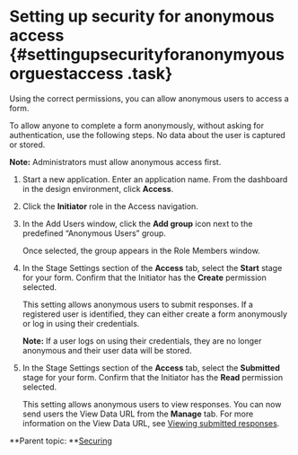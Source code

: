 # Setting up security for anonymous access {#settingupsecurityforanonymyousorguestaccess .task}

Using the correct permissions, you can allow anonymous users to access a form.

To allow anyone to complete a form anonymously, without asking for authentication, use the following steps. No data about the user is captured or stored.

**Note:** Administrators must allow anonymous access first.

1.  Start a new application. Enter an application name. From the dashboard in the design environment, click **Access**.

2.  Click the **Initiator** role in the Access navigation.

3.  In the Add Users window, click the **Add group** icon next to the predefined “Anonymous Users” group.

    Once selected, the group appears in the Role Members window.

4.  In the Stage Settings section of the **Access** tab, select the **Start** stage for your form. Confirm that the Initiator has the **Create** permission selected.

    This setting allows anonymous users to submit responses. If a registered user is identified, they can either create a form anonymously or log in using their credentials.

    **Note:** If a user logs on using their credentials, they are no longer anonymous and their user data will be stored.

5.  In the Stage Settings section of the **Access** tab, select the **Submitted** stage for your form. Confirm that the Initiator has the **Read** permission selected.

    This setting allows anonymous users to view responses. You can now send users the View Data URL from the **Manage** tab. For more information on the View Data URL, see [Viewing submitted responses](cr_viewing_submitted_responses.md).


**Parent topic: **[Securing](se_security_toc.md)

